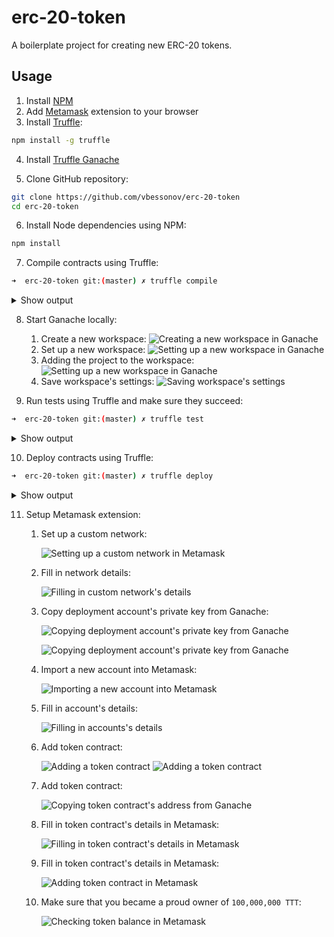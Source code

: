 # erc-20-token

A boilerplate project for creating new ERC-20 tokens.

## Usage

1. Install [NPM](https://www.npmjs.com/get-npm)
2. Add [Metamask](https://metamask.io/) extension to your browser
3. Install [Truffle](https://www.trufflesuite.com/):

```bash
npm install -g truffle
```

4. Install [Truffle Ganache](https://www.trufflesuite.com/ganache)

5. Clone GitHub repository:

```bash
git clone https://github.com/vbessonov/erc-20-token
cd erc-20-token
```

6. Install Node dependencies using NPM:

```bash
npm install
```

7. Compile contracts using Truffle:

```bash
➜  erc-20-token git:(master) ✗ truffle compile
```

  <details>
    <summary>
      Show output
    </summary>

```bash
Compiling your contracts...
===========================
> Compiling ./contracts/Migrations.sol
> Compiling ./contracts/TestToken.sol
> Compiling openzeppelin-solidity/contracts/GSN/Context.sol
> Compiling openzeppelin-solidity/contracts/math/SafeMath.sol
> Compiling openzeppelin-solidity/contracts/token/ERC20/ERC20.sol
> Compiling openzeppelin-solidity/contracts/token/ERC20/IERC20.sol
> Compiling openzeppelin-solidity/contracts/utils/Address.sol
> Artifacts written to /Users/vbessonov/Future/erc-20-token/build/contracts
> Compiled successfully using:
  - solc: 0.6.2+commit.bacdbe57.Emscripten.clang
```

  </details>

8.  Start Ganache locally:

    1.  Create a new workspace:
        ![Creating a new workspace in Ganache](./docs/01-create-ganache-workspace.png "Creating a new workspace in Ganache")
    2.  Set up a new workspace:
        ![Setting up a new workspace in Ganache](./docs/02-setup-ganache-workspace.png "Setting up a new workspace in Ganache")
    3.  Adding the project to the workspace:
        ![Setting up a new workspace in Ganache](./docs/03-add-project-to-ganache-workspace.png "Adding the project to the workspace")
    4.  Save workspace's settings:
        ![Saving workspace's settings](./docs/04-save-ganache-workspace.png "Saving workspace's settings")

9.  Run tests using Truffle and make sure they succeed:

```bash
➜  erc-20-token git:(master) ✗ truffle test
```

<details>
  <summary>
    Show output
  </summary>
  ```bash
  Using network 'development'.

# Compiling your contracts...

> Everything is up to date, there is nothing to compile.

    Contract: TestToken
      ✓ should put 100000000 TestToken in the first account (41ms)
      ✓ should have TestToken as its name (63ms)
      ✓ should have TTT as its symbol (38ms)


    3 passing (245ms)

````

10. Deploy the token to Ganache:

```bash
➜  erc-20-token git:(master) ✗ truffle deploy

Compiling your contracts...
===========================
> Everything is up to date, there is nothing to compile.



Starting migrations...
======================
> Network name:    'development'
> Network id:      5777
> Block gas limit: 6721975 (0x6691b7)


1_initial_migration.js
======================

  Deploying 'Migrations'
  ----------------------
  > transaction hash:    0xb6100b0a6c838d4a65cf5d00019c9b69b1492570cd21fc08e143b09744bc781a
  > Blocks: 0            Seconds: 0
  > contract address:    0x6b9436f0223ecd196Ce0308151818e38aED085aF
  > block number:        5
  > block timestamp:     1589052451
  > account:             0x2927AA8034AE9e6c0F24C0345597069d8D9E21D2
  > balance:             99.96969592
  > gas used:            164379 (0x2821b)
  > gas price:           20 gwei
  > value sent:          0 ETH
  > total cost:          0.00328758 ETH


  > Saving migration to chain.
  > Saving artifacts
  -------------------------------------
  > Total cost:          0.00328758 ETH


2_deploy_token.js
=================

  Deploying 'TestToken'
  ---------------------
  > transaction hash:    0x258530a966485cf7ce77c3391a050bc8d8a20dd69b2361a9cf4c0a5414092cc8
  > Blocks: 0            Seconds: 0
  > contract address:    0xF34a0b9af28C76b7115E9253e8E10bA00610656d
  > block number:        7
  > block timestamp:     1589052452
  > account:             0x2927AA8034AE9e6c0F24C0345597069d8D9E21D2
  > balance:             99.94651382
  > gas used:            1116764 (0x110a5c)
  > gas price:           20 gwei
  > value sent:          0 ETH
  > total cost:          0.02233528 ETH


  > Saving migration to chain.
  > Saving artifacts
  -------------------------------------
  > Total cost:          0.02233528 ETH


Summary
=======
> Total deployments:   2
> Final cost:          0.02562286 ETH

````

  </details>

10. Deploy contracts using Truffle:

```bash
➜  erc-20-token git:(master) ✗ truffle deploy
```

<details>
  <summary>
    Show output
  </summary>

```bash

Compiling your contracts...
===========================
> Everything is up to date, there is nothing to compile.



Starting migrations...
======================
> Network name:    'development'
> Network id:      5777
> Block gas limit: 6721975 (0x6691b7)


1_initial_migration.js
======================

 Deploying 'Migrations'
 ----------------------
 > transaction hash:    0xb6100b0a6c838d4a65cf5d00019c9b69b1492570cd21fc08e143b09744bc781a
 > Blocks: 0            Seconds: 0
 > contract address:    0x6b9436f0223ecd196Ce0308151818e38aED085aF
 > block number:        5
 > block timestamp:     1589052451
 > account:             0x2927AA8034AE9e6c0F24C0345597069d8D9E21D2
 > balance:             99.96969592
 > gas used:            164379 (0x2821b)
 > gas price:           20 gwei
 > value sent:          0 ETH
 > total cost:          0.00328758 ETH


 > Saving migration to chain.
 > Saving artifacts
 -------------------------------------
 > Total cost:          0.00328758 ETH


2_deploy_token.js
=================

 Deploying 'TestToken'
 ---------------------
 > transaction hash:    0x258530a966485cf7ce77c3391a050bc8d8a20dd69b2361a9cf4c0a5414092cc8
 > Blocks: 0            Seconds: 0
 > contract address:    0xF34a0b9af28C76b7115E9253e8E10bA00610656d
 > block number:        7
 > block timestamp:     1589052452
 > account:             0x2927AA8034AE9e6c0F24C0345597069d8D9E21D2
 > balance:             99.94651382
 > gas used:            1116764 (0x110a5c)
 > gas price:           20 gwei
 > value sent:          0 ETH
 > total cost:          0.02233528 ETH


 > Saving migration to chain.
 > Saving artifacts
 -------------------------------------
 > Total cost:          0.02233528 ETH


Summary
=======
> Total deployments:   2
> Final cost:          0.02562286 ETH
```

</details>

11. Setup Metamask extension:

    1. Set up a custom network:

       ![Setting up a custom network in Metamask](./docs/05-setup-custom-network-in-metamask.png "Setting up a custom network in Metamask")

    2. Fill in network details:

       ![Filling in custom network's details](./docs/06-setup-custom-network-in-metamask.png "Filling in custom network's details")

    3. Copy deployment account's private key from Ganache:

       ![Copying deployment account's private key from Ganache](./docs/07-get-account-private-key-in-ganache.png "Copying deployment account's private key from Ganache")

       ![Copying deployment account's private key from Ganache](./docs/08-copy-account-private-key-in-ganache.png "Copying deployment account's private key from Ganache")

    4. Import a new account into Metamask:

       ![Importing a new account into Metamask](./docs/09-import-new-account-into-metamask.png "Importing a new account into Metamask")

    5. Fill in account's details:

       ![Filling in accounts's details](./docs/10-import-private-key-into-metamask.png "Filling in accounts's details")

    6. Add token contract:

       ![Adding a token contract](./docs/11-add-token-contract-in-metamask.png "Adding a token contract")
       ![Adding a token contract](./docs/12-add-token-contract-in-metamask.png "Adding a token contract")

    7. Add token contract:

       ![Copying token contract's address from Ganache](./docs/13-copy-token-contract-address-in-ganache.png "Copying token contract's address from Ganache")

    8. Fill in token contract's details in Metamask:

       ![Filling in token contract's details in Metamask](./docs/14-filling-in-token-contract-details-in-metamask.png "Filling in token contract's details in Metamask")

    9. Fill in token contract's details in Metamask:

       ![Adding token contract in Metamask](./docs/15-add-token-contract-in-metamask.png "Adding token contract in Metamask")

    10. Make sure that you became a proud owner of `100,000,000 TTT`:

        ![Checking token balance in Metamask](./docs/16-check-token-balance-in-metamask.png "Checking token balance in Metamask")

